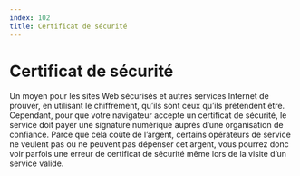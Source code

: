 ```yaml
---
index: 102
title: Certificat de sécurité
---
```

# Certificat de sécurité

Un moyen pour les sites Web sécurisés et autres services Internet de prouver, en utilisant le chiffrement, qu’ils sont ceux qu’ils prétendent être. Cependant, pour que votre navigateur accepte un certificat de sécurité, le service doit payer une signature numérique auprès d’une organisation de confiance. Parce que cela coûte de l’argent, certains opérateurs de service ne veulent pas ou ne peuvent pas dépenser cet argent, vous pourrez donc voir parfois une erreur de certificat de sécurité même lors de la visite d’un service valide.
